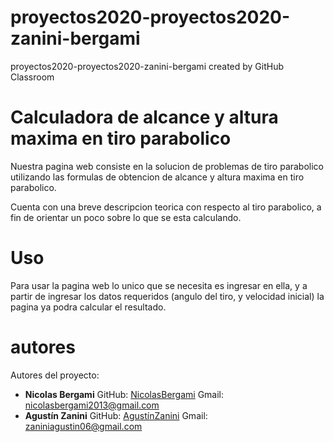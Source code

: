 # proyectos2020-proyectos2020-zanini-bergami
proyectos2020-proyectos2020-zanini-bergami created by GitHub Classroom

# Calculadora de alcance y altura maxima en tiro parabolico

Nuestra pagina web consiste en la solucion de problemas de tiro parabolico utilizando las formulas de obtencion de alcance y altura maxima en tiro parabolico.

Cuenta con una breve descripcion teorica con respecto al tiro parabolico, a fin de orientar un poco sobre lo que se esta calculando.

# Uso

Para usar la pagina web lo unico que se necesita es ingresar en ella, y a partir de ingresar los datos requeridos (angulo del tiro, y velocidad inicial) la pagina ya podra calcular el resultado.

# autores

Autores del proyecto:
* **Nicolas Bergami** GitHub: [NicolasBergami](https://github.com/nicolasbergami) Gmail: nicolasbergami2013@gmail.com
* **Agustín Zanini** GitHub: [AgustínZanini](https://github.com/AgusZanini) Gmail: zaniniagustin06@gmail.com
